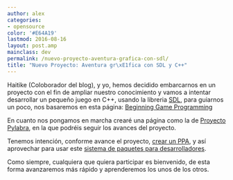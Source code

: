```yaml
---
author: alex
categories:
- opensource
color: '#E64A19'
lastmod: 2016-08-16
layout: post.amp
mainclass: dev
permalink: /nuevo-proyecto-aventura-grafica-con-sdl/
title: "Nuevo Proyecto: Aventura gr\xE1fica con SDL y C++"
---
```


Haitike (Coloborador del blog), y yo, hemos decidido embarcarnos en un proyecto con el fin de ampliar nuestro conocimiento y vamos a intentar desarrollar un pequeño juego en C++, usando la libreria [SDL][1], para guiarnos un poco, nos basaremos en esta página: <a target="_blank" href="http://www.lazyfoo.net/SDL_tutorials/index.php">Beginning Game Programming</a>

En cuanto nos pongamos en marcha crearé una página como la de [Proyecto Pylabra][2], en la que podréis seguir los avances del proyecto.

Tenemos intención, conforme avance el proyecto, [crear un PPA][3], y así aprovechar para usar este [sistema de paquetes para desarrolladores][4].

<!--more--><!--ad-->

Como siempre, cualquiera que quiera participar es bienvenido, de esta forma avanzaremos más rápido y aprenderemos los unos de los otros.

 [1]: http://es.wikipedia.org/wiki/Simple_DirectMedia_Layer
 [2]: https://elbauldelprogramador.com/pylabra-aplicacion-para-almacenar/
 [3]: https://elbauldelprogramador.com/como-crear-un-repositorio-ppa-how/
 [4]: https://elbauldelprogramador.com/que-son-los-ppa-what-ppa-is/
